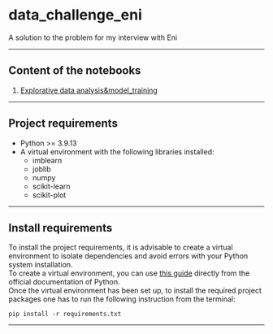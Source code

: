 # data_challenge_eni
A solution to the problem for my interview with Eni

---
## Content of the notebooks
1. [Explorative data analysis&model_training](https://github.com/ginoferretti/data_challenge_eni/blob/main/data_challenge_eni.ipynb)
---

## Project requirements
* Python >= 3.9.13
* A virtual environment with the following libraries installed:
    * imblearn
    * joblib
    * numpy
    * scikit-learn
    * scikit-plot
---

## Install requirements
To install the project requirements, it is advisable to create a virtual environment to isolate dependencies and avoid errors with your Python system installation.  
To create a virtual environment, you can use [this guide](https://packaging.python.org/guides/installing-using-pip-and-virtual-environments/) directly from the official documentation of Python.  
Once the virtual environment has been set up, to install the required project packages one has to run the following instruction from the terminal:
```shell
pip install -r requirements.txt
```
---
